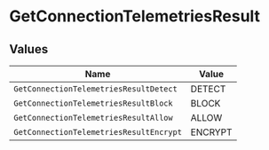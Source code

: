 # GetConnectionTelemetriesResult


## Values

| Name                                    | Value                                   |
| --------------------------------------- | --------------------------------------- |
| `GetConnectionTelemetriesResultDetect`  | DETECT                                  |
| `GetConnectionTelemetriesResultBlock`   | BLOCK                                   |
| `GetConnectionTelemetriesResultAllow`   | ALLOW                                   |
| `GetConnectionTelemetriesResultEncrypt` | ENCRYPT                                 |